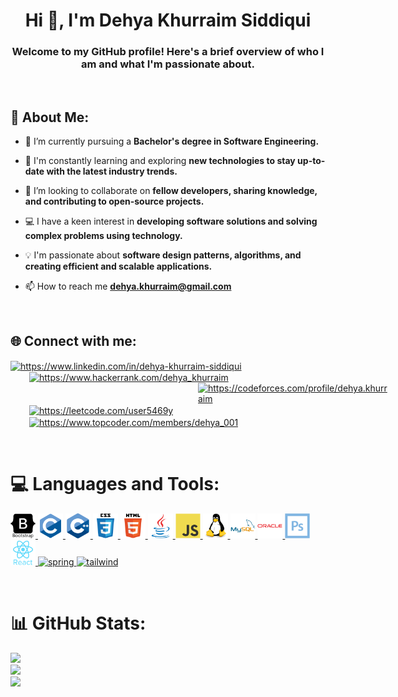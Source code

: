 <h1 align="center">Hi 👋, I'm Dehya Khurraim Siddiqui</h1>
<h3 align="center">Welcome to my GitHub profile! Here's a brief overview of who I am and what I'm passionate about.</h3>
<br/>

## 💫 About Me:
- 🔭 I’m currently pursuing a **Bachelor's degree in Software Engineering.**

- 🌱 I'm constantly learning and exploring **new technologies to stay up-to-date with the latest industry trends.**

- 👯 I’m looking to collaborate on **fellow developers, sharing knowledge, and contributing to open-source projects.**

- 💻 I have a keen interest in **developing software solutions and solving complex problems using technology.**

- 💡 I'm passionate about **software design patterns, algorithms, and creating efficient and scalable applications.**

- 📫 How to reach me **dehya.khurraim@gmail.com**
<br/>

## 🌐 Connect with me:
<p>
<a href="https://linkedin.com/in/https://www.linkedin.com/in/dehya-khurraim-siddiqui" target="blank"><img align="center" src="https://raw.githubusercontent.com/rahuldkjain/github-profile-readme-generator/master/src/images/icons/Social/linked-in-alt.svg" alt="https://www.linkedin.com/in/dehya-khurraim-siddiqui" height="40" width="50" /></a>
<a href="https://www.hackerrank.com/https://www.hackerrank.com/dehya_khurraim" target="blank"><img align="center" src="https://raw.githubusercontent.com/rahuldkjain/github-profile-readme-generator/master/src/images/icons/Social/hackerrank.svg" alt="https://www.hackerrank.com/dehya_khurraim" height="40" width="50" style="margin-left:30px;"/></a>
<a href="https://codeforces.com/profile/https://codeforces.com/profile/dehya.khurraim" target="blank"><img align="center" src="https://raw.githubusercontent.com/rahuldkjain/github-profile-readme-generator/master/src/images/icons/Social/codeforces.svg" alt="https://codeforces.com/profile/dehya.khurraim" height="40" width="50" style="margin-left:300px;"/></a>
<a href="https://www.leetcode.com/https://leetcode.com/user5469y" target="blank"><img align="center" src="https://raw.githubusercontent.com/rahuldkjain/github-profile-readme-generator/master/src/images/icons/Social/leet-code.svg" alt="https://leetcode.com/user5469y" height="40" width="50" style="margin-left:30px;"/></a>
<a href="https://www.topcoder.com/members/https://www.topcoder.com/members/dehya_001" target="blank"><img align="center" src="https://raw.githubusercontent.com/rahuldkjain/github-profile-readme-generator/master/src/images/icons/Social/topcoder.svg" alt="https://www.topcoder.com/members/dehya_001"  height="40" width="50" style="margin-left:30px;"/></a>
</p>
<br/>

# 💻 Languages and Tools:
<p>
<a href="https://getbootstrap.com" target="_blank" rel="noreferrer"> <img src="https://raw.githubusercontent.com/devicons/devicon/master/icons/bootstrap/bootstrap-plain-wordmark.svg" alt="bootstrap" width="40" height="40"/> </a> <a href="https://www.cprogramming.com/" target="_blank" rel="noreferrer"> <img src="https://raw.githubusercontent.com/devicons/devicon/master/icons/c/c-original.svg" alt="c" width="40" height="40"/> </a> <a href="https://www.w3schools.com/cpp/" target="_blank" rel="noreferrer"> <img src="https://raw.githubusercontent.com/devicons/devicon/master/icons/cplusplus/cplusplus-original.svg" alt="cplusplus" width="40" height="40"/> </a> <a href="https://www.w3schools.com/css/" target="_blank" rel="noreferrer"> <img src="https://raw.githubusercontent.com/devicons/devicon/master/icons/css3/css3-original-wordmark.svg" alt="css3" width="40" height="40"/> </a> <a href="https://www.w3.org/html/" target="_blank" rel="noreferrer"> <img src="https://raw.githubusercontent.com/devicons/devicon/master/icons/html5/html5-original-wordmark.svg" alt="html5" width="40" height="40"/> </a> <a href="https://www.java.com" target="_blank" rel="noreferrer"> <img src="https://raw.githubusercontent.com/devicons/devicon/master/icons/java/java-original.svg" alt="java" width="40" height="40"/> </a> <a href="https://developer.mozilla.org/en-US/docs/Web/JavaScript" target="_blank" rel="noreferrer"> <img src="https://raw.githubusercontent.com/devicons/devicon/master/icons/javascript/javascript-original.svg" alt="javascript" width="40" height="40"/> </a> <a href="https://www.linux.org/" target="_blank" rel="noreferrer"> <img src="https://raw.githubusercontent.com/devicons/devicon/master/icons/linux/linux-original.svg" alt="linux" width="40" height="40"/> </a> <a href="https://www.mysql.com/" target="_blank" rel="noreferrer"> <img src="https://raw.githubusercontent.com/devicons/devicon/master/icons/mysql/mysql-original-wordmark.svg" alt="mysql" width="40" height="40"/> </a> <a href="https://www.oracle.com/" target="_blank" rel="noreferrer"> <img src="https://raw.githubusercontent.com/devicons/devicon/master/icons/oracle/oracle-original.svg" alt="oracle" width="40" height="40"/> </a> <a href="https://www.photoshop.com/en" target="_blank" rel="noreferrer"> <img src="https://raw.githubusercontent.com/devicons/devicon/master/icons/photoshop/photoshop-line.svg" alt="photoshop" width="40" height="40"/> </a> <a href="https://reactjs.org/" target="_blank" rel="noreferrer"> <img src="https://raw.githubusercontent.com/devicons/devicon/master/icons/react/react-original-wordmark.svg" alt="react" width="40" height="40"/> </a> <a href="https://spring.io/" target="_blank" rel="noreferrer"> <img src="https://www.vectorlogo.zone/logos/springio/springio-icon.svg" alt="spring" width="40" height="40"/> </a> <a href="https://tailwindcss.com/" target="_blank" rel="noreferrer"> <img src="https://www.vectorlogo.zone/logos/tailwindcss/tailwindcss-icon.svg" alt="tailwind" width="40" height="40"/> </a>
</p>
<br/>

# 📊 GitHub Stats:
![](https://github-readme-stats.vercel.app/api?username=dehyakhurraim&hide_border=false&include_all_commits=true&count_private=true)<br/>
![](https://github-readme-streak-stats.herokuapp.com/?user=dehyakhurraim&count_private=true&hide=contribs,prs)<br/>
![](https://github-readme-stats.vercel.app/api/top-langs?username=dehyakhurraim&count_private=true&hide=contribs,prs&layout=compact)
